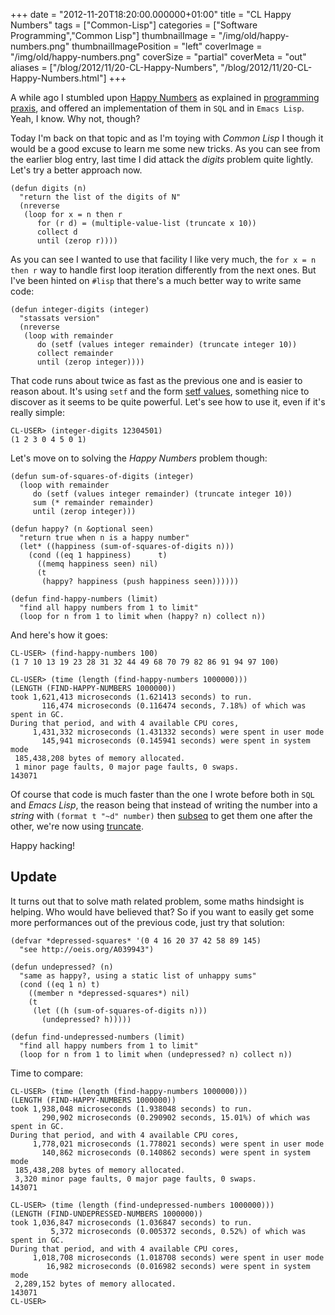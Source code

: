 +++
date = "2012-11-20T18:20:00.000000+01:00"
title = "CL Happy Numbers"
tags = ["Common-Lisp"]
categories = ["Software Programming","Common Lisp"]
thumbnailImage = "/img/old/happy-numbers.png"
thumbnailImagePosition = "left"
coverImage = "/img/old/happy-numbers.png"
coverSize = "partial"
coverMeta = "out"
aliases = ["/blog/2012/11/20-CL-Happy-Numbers",
           "/blog/2012/11/20-CL-Happy-Numbers.html"]
+++

A while ago I stumbled upon 
[Happy Numbers](http://tapoueh.org/blog/2010/08/30-happy-numbers.html) as explained in
[programming praxis](http://programmingpraxis.com/2010/07/23/happy-numbers/), and offered an implementation of them in 
`SQL` and in
`Emacs Lisp`. Yeah, I know. Why not, though?

Today I'm back on that topic and as I'm toying with 
*Common Lisp* I though it
would be a good excuse to learn me some new tricks. As you can see from the
earlier blog entry, last time I did attack the 
*digits* problem quite lightly.
Let's try a better approach now.

~~~
(defun digits (n)
  "return the list of the digits of N"
  (nreverse
   (loop for x = n then r
      for (r d) = (multiple-value-list (truncate x 10))
      collect d
      until (zerop r))))
~~~


As you can see I wanted to use that facility I like very much, the 
`for
x = n then r` way to handle first loop iteration differently from the
next ones. But I've been hinted on 
`#lisp` that there's a much better way to
write same code:

~~~
(defun integer-digits (integer)
  "stassats version"
  (nreverse
   (loop with remainder
      do (setf (values integer remainder) (truncate integer 10))
      collect remainder
      until (zerop integer))))
~~~


That code runs about twice as fast as the previous one and is easier to
reason about. It's using 
`setf` and the form 
[setf values](http://www.lispworks.com/documentation/lw51/CLHS/Body/f_values.htm), something nice to
discover as it seems to be quite powerful. Let's see how to use it, even if
it's really simple:

~~~
CL-USER> (integer-digits 12304501)
(1 2 3 0 4 5 0 1)
~~~


Let's move on to solving the 
*Happy Numbers* problem though:

~~~
(defun sum-of-squares-of-digits (integer)
  (loop with remainder
     do (setf (values integer remainder) (truncate integer 10))
     sum (* remainder remainder)
     until (zerop integer)))

(defun happy? (n &optional seen)
  "return true when n is a happy number"
  (let* ((happiness (sum-of-squares-of-digits n)))
    (cond ((eq 1 happiness)      t)
	  ((memq happiness seen) nil)
	  (t
	   (happy? happiness (push happiness seen))))))

(defun find-happy-numbers (limit)
  "find all happy numbers from 1 to limit"
  (loop for n from 1 to limit when (happy? n) collect n))
~~~


And here's how it goes:

~~~
CL-USER> (find-happy-numbers 100)
(1 7 10 13 19 23 28 31 32 44 49 68 70 79 82 86 91 94 97 100)

CL-USER> (time (length (find-happy-numbers 1000000)))
(LENGTH (FIND-HAPPY-NUMBERS 1000000))
took 1,621,413 microseconds (1.621413 seconds) to run.
       116,474 microseconds (0.116474 seconds, 7.18%) of which was spent in GC.
During that period, and with 4 available CPU cores,
     1,431,332 microseconds (1.431332 seconds) were spent in user mode
       145,941 microseconds (0.145941 seconds) were spent in system mode
 185,438,208 bytes of memory allocated.
 1 minor page faults, 0 major page faults, 0 swaps.
143071
~~~


Of course that code is much faster than the one I wrote before both in 
`SQL`
and 
*Emacs Lisp*, the reason being that instead of writing the number into a
*string* with 
`(format t "~d" number)` then 
[subseq](http://www.lispworks.com/documentation/HyperSpec/Body/f_subseq.htm) to get them one after the
other, we're now using 
[truncate](http://www.lispworks.com/documentation/HyperSpec/Body/f_floorc.htm).

Happy hacking!


## Update

It turns out that to solve math related problem, some maths hindsight is
helping. Who would have believed that? So if you want to easily get some
more performances out of the previous code, just try that solution:

~~~
(defvar *depressed-squares* '(0 4 16 20 37 42 58 89 145)
  "see http://oeis.org/A039943")

(defun undepressed? (n)
  "same as happy?, using a static list of unhappy sums"
  (cond ((eq 1 n) t)
	((member n *depressed-squares*) nil)
	(t
	 (let ((h (sum-of-squares-of-digits n)))
	   (undepressed? h)))))

(defun find-undepressed-numbers (limit)
  "find all happy numbers from 1 to limit"
  (loop for n from 1 to limit when (undepressed? n) collect n))
~~~


Time to compare:

~~~
CL-USER> (time (length (find-happy-numbers 1000000)))
(LENGTH (FIND-HAPPY-NUMBERS 1000000))
took 1,938,048 microseconds (1.938048 seconds) to run.
       290,902 microseconds (0.290902 seconds, 15.01%) of which was spent in GC.
During that period, and with 4 available CPU cores,
     1,778,021 microseconds (1.778021 seconds) were spent in user mode
       140,862 microseconds (0.140862 seconds) were spent in system mode
 185,438,208 bytes of memory allocated.
 3,320 minor page faults, 0 major page faults, 0 swaps.
143071

CL-USER> (time (length (find-undepressed-numbers 1000000)))
(LENGTH (FIND-UNDEPRESSED-NUMBERS 1000000))
took 1,036,847 microseconds (1.036847 seconds) to run.
         5,372 microseconds (0.005372 seconds, 0.52%) of which was spent in GC.
During that period, and with 4 available CPU cores,
     1,018,708 microseconds (1.018708 seconds) were spent in user mode
        16,982 microseconds (0.016982 seconds) were spent in system mode
 2,289,152 bytes of memory allocated.
143071
CL-USER> 
~~~

